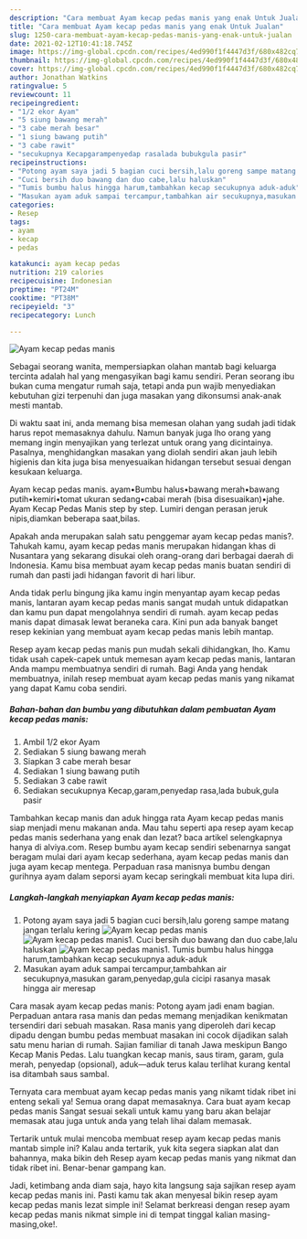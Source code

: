 ```yaml
---
description: "Cara membuat Ayam kecap pedas manis yang enak Untuk Jualan"
title: "Cara membuat Ayam kecap pedas manis yang enak Untuk Jualan"
slug: 1250-cara-membuat-ayam-kecap-pedas-manis-yang-enak-untuk-jualan
date: 2021-02-12T10:41:18.745Z
image: https://img-global.cpcdn.com/recipes/4ed990f1f4447d3f/680x482cq70/ayam-kecap-pedas-manis-foto-resep-utama.jpg
thumbnail: https://img-global.cpcdn.com/recipes/4ed990f1f4447d3f/680x482cq70/ayam-kecap-pedas-manis-foto-resep-utama.jpg
cover: https://img-global.cpcdn.com/recipes/4ed990f1f4447d3f/680x482cq70/ayam-kecap-pedas-manis-foto-resep-utama.jpg
author: Jonathan Watkins
ratingvalue: 5
reviewcount: 11
recipeingredient:
- "1/2 ekor Ayam"
- "5 siung bawang merah"
- "3 cabe merah besar"
- "1 siung bawang putih"
- "3 cabe rawit"
- "secukupnya Kecapgarampenyedap rasalada bubukgula pasir"
recipeinstructions:
- "Potong ayam saya jadi 5 bagian cuci bersih,lalu goreng sampe matang jangan terlalu kering"
- "Cuci bersih duo bawang dan duo cabe,lalu haluskan"
- "Tumis bumbu halus hingga harum,tambahkan kecap secukupnya aduk-aduk"
- "Masukan ayam aduk sampai tercampur,tambahkan air secukupnya,masukan garam,penyedap,gula cicipi rasanya masak hingga air meresap"
categories:
- Resep
tags:
- ayam
- kecap
- pedas

katakunci: ayam kecap pedas 
nutrition: 219 calories
recipecuisine: Indonesian
preptime: "PT24M"
cooktime: "PT38M"
recipeyield: "3"
recipecategory: Lunch

---
```



![Ayam kecap pedas manis](https://img-global.cpcdn.com/recipes/4ed990f1f4447d3f/680x482cq70/ayam-kecap-pedas-manis-foto-resep-utama.jpg)

Sebagai seorang wanita, mempersiapkan olahan mantab bagi keluarga tercinta adalah hal yang mengasyikan bagi kamu sendiri. Peran seorang ibu bukan cuma mengatur rumah saja, tetapi anda pun wajib menyediakan kebutuhan gizi terpenuhi dan juga masakan yang dikonsumsi anak-anak mesti mantab.

Di waktu  saat ini, anda memang bisa memesan olahan yang sudah jadi tidak harus repot memasaknya dahulu. Namun banyak juga lho orang yang memang ingin menyajikan yang terlezat untuk orang yang dicintainya. Pasalnya, menghidangkan masakan yang diolah sendiri akan jauh lebih higienis dan kita juga bisa menyesuaikan hidangan tersebut sesuai dengan kesukaan keluarga. 

Ayam kecap pedas manis. ayam•Bumbu halus•bawang merah•bawang putih•kemiri•tomat ukuran sedang•cabai merah (bisa disesuaikan)•jahe. Ayam Kecap Pedas Manis step by step. Lumiri dengan perasan jeruk nipis,diamkan beberapa saat,bilas.

Apakah anda merupakan salah satu penggemar ayam kecap pedas manis?. Tahukah kamu, ayam kecap pedas manis merupakan hidangan khas di Nusantara yang sekarang disukai oleh orang-orang dari berbagai daerah di Indonesia. Kamu bisa membuat ayam kecap pedas manis buatan sendiri di rumah dan pasti jadi hidangan favorit di hari libur.

Anda tidak perlu bingung jika kamu ingin menyantap ayam kecap pedas manis, lantaran ayam kecap pedas manis sangat mudah untuk didapatkan dan kamu pun dapat mengolahnya sendiri di rumah. ayam kecap pedas manis dapat dimasak lewat beraneka cara. Kini pun ada banyak banget resep kekinian yang membuat ayam kecap pedas manis lebih mantap.

Resep ayam kecap pedas manis pun mudah sekali dihidangkan, lho. Kamu tidak usah capek-capek untuk memesan ayam kecap pedas manis, lantaran Anda mampu membuatnya sendiri di rumah. Bagi Anda yang hendak membuatnya, inilah resep membuat ayam kecap pedas manis yang nikamat yang dapat Kamu coba sendiri.

<!--inarticleads1-->

##### Bahan-bahan dan bumbu yang dibutuhkan dalam pembuatan Ayam kecap pedas manis:

1. Ambil 1/2 ekor Ayam
1. Sediakan 5 siung bawang merah
1. Siapkan 3 cabe merah besar
1. Sediakan 1 siung bawang putih
1. Sediakan 3 cabe rawit
1. Sediakan secukupnya Kecap,garam,penyedap rasa,lada bubuk,gula pasir


Tambahkan kecap manis dan aduk hingga rata Ayam kecap pedas manis siap menjadi menu makanan anda. Mau tahu seperti apa resep ayam kecap pedas manis sederhana yang enak dan lezat? baca artikel selengkapnya hanya di alviya.com. Resep bumbu ayam kecap sendiri sebenarnya sangat beragam mulai dari ayam kecap sederhana, ayam kecap pedas manis dan juga ayam kecap mentega. Perpaduan rasa manisnya bumbu dengan gurihnya ayam dalam seporsi ayam kecap seringkali membuat kita lupa diri. 

<!--inarticleads2-->

##### Langkah-langkah menyiapkan Ayam kecap pedas manis:

1. Potong ayam saya jadi 5 bagian cuci bersih,lalu goreng sampe matang jangan terlalu kering
<img src="https://img-global.cpcdn.com/steps/23de2262d427d37d/160x128cq70/ayam-kecap-pedas-manis-langkah-memasak-1-foto.jpg" alt="Ayam kecap pedas manis"><img src="https://img-global.cpcdn.com/steps/457a1225557dd3a5/160x128cq70/ayam-kecap-pedas-manis-langkah-memasak-1-foto.jpg" alt="Ayam kecap pedas manis">1. Cuci bersih duo bawang dan duo cabe,lalu haluskan
<img src="https://img-global.cpcdn.com/steps/067c14e97f1ce95e/160x128cq70/ayam-kecap-pedas-manis-langkah-memasak-2-foto.jpg" alt="Ayam kecap pedas manis">1. Tumis bumbu halus hingga harum,tambahkan kecap secukupnya aduk-aduk
1. Masukan ayam aduk sampai tercampur,tambahkan air secukupnya,masukan garam,penyedap,gula cicipi rasanya masak hingga air meresap


Cara masak ayam kecap pedas manis: Potong ayam jadi enam bagian. Perpaduan antara rasa manis dan pedas memang menjadikan kenikmatan tersendiri dari sebuah masakan. Rasa manis yang diperoleh dari kecap dipadu dengan bumbu pedas membuat masakan ini cocok dijadikan salah satu menu harian di rumah. Sajian familiar di tanah Jawa meskipun Bango Kecap Manis Pedas. Lalu tuangkan kecap manis, saus tiram, garam, gula merah, penyedap (opsional), aduk—aduk terus kalau terlihat kurang kental isa ditambah saus sambal. 

Ternyata cara membuat ayam kecap pedas manis yang nikamt tidak ribet ini enteng sekali ya! Semua orang dapat memasaknya. Cara buat ayam kecap pedas manis Sangat sesuai sekali untuk kamu yang baru akan belajar memasak atau juga untuk anda yang telah lihai dalam memasak.

Tertarik untuk mulai mencoba membuat resep ayam kecap pedas manis mantab simple ini? Kalau anda tertarik, yuk kita segera siapkan alat dan bahannya, maka bikin deh Resep ayam kecap pedas manis yang nikmat dan tidak ribet ini. Benar-benar gampang kan. 

Jadi, ketimbang anda diam saja, hayo kita langsung saja sajikan resep ayam kecap pedas manis ini. Pasti kamu tak akan menyesal bikin resep ayam kecap pedas manis lezat simple ini! Selamat berkreasi dengan resep ayam kecap pedas manis nikmat simple ini di tempat tinggal kalian masing-masing,oke!.

